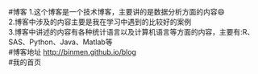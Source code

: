 #博客
1.这个博客是一个技术博客，主要讲的是数据分析方面的内容:smile:</br>
2.博客中涉及的内容主要是我在学习中遇到的比较好的案例</br>
3.博客中讲述的内容有各种统计语言以及计算机语言等方面的内容，主要有:R、SAS、Python、Java、Matlab等</br>
#博客地址
http://binmen.github.io/blog</br>
#我的首页



